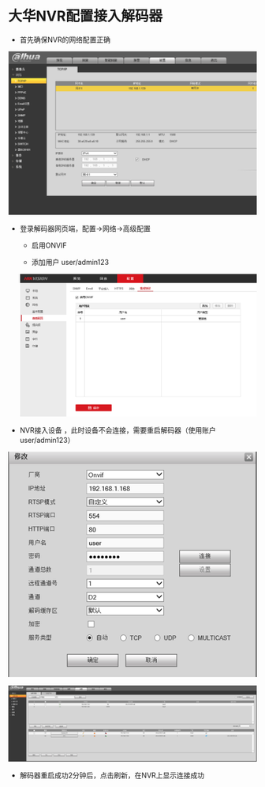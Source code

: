 # 大华NVR配置接入解码器



- 首先确保NVR的网络配置正确

![NVR_network](IMAGES\NVR_network.png)

- 登录解码器网页端，配置->网络->高级配置

  - 启用ONVIF 

  - 添加用户 user/admin123

    

  ![DECODER](IMAGES\DECODER.png)

- NVR接入设备 ，此时设备不会连接，需要重启解码器（使用账户 user/admin123）

![NVR_set](IMAGES\NVR_set.png)

![nvr](IMAGES\nvr.png)

- 解码器重启成功2分钟后，点击刷新，在NVR上显示连接成功

